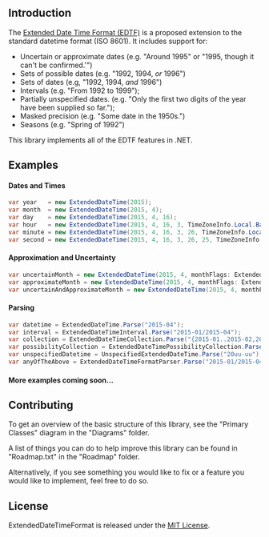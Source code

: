 ## Introduction

The [Extended Date Time Format (EDTF)](http://www.loc.gov/standards/datetime/pre-submission.html) is a proposed extension to the standard datetime format (ISO 8601). It includes support for:

- Uncertain or approximate dates (e.g. "Around 1995" or "1995, though it can't be confirmed.'")
- Sets of possible dates (e.g. "1992, 1994, *or* 1996")
- Sets of dates (e.g, "1992, 1994, *and* 1996")
- Intervals (e.g. "From 1992 to 1999");
- Partially unspecified dates. (e.g. "Only the first two digits of the year have been supplied so far.");
- Masked precision (e.g. "Some date in the 1950s.")
- Seasons (e.g. "Spring of 1992")

This library implements all of the EDTF features in .NET.

## Examples

#### Dates and Times

```csharp
var year   = new ExtendedDateTime(2015);
var month  = new ExtendedDateTime(2015, 4);
var day    = new ExtendedDateTime(2015, 4, 16);
var hour   = new ExtendedDateTime(2015, 4, 16, 3, TimeZoneInfo.Local.BaseUtcOffset);
var minute = new ExtendedDateTime(2015, 4, 16, 3, 26, TimeZoneInfo.Local.BaseUtcOffset);
var second = new ExtendedDateTime(2015, 4, 16, 3, 26, 25, TimeZoneInfo.Local.BaseUtcOffset);
``` 

#### Approximation and Uncertainty

```csharp
var uncertainMonth = new ExtendedDateTime(2015, 4, monthFlags: ExtendedDateTimeFlags.Uncertain);
var approximateMonth = new ExtendedDateTime(2015, 4, monthFlags: ExtendedDateTimeFlags.Approximate);
var uncertainAndApproximateMonth = new ExtendedDateTime(2015, 4, monthFlags: ExtendedDateTimeFlags.Uncertain | ExtendedDateTimeFlags.Approximate);
```

#### Parsing

```csharp
var datetime = ExtendedDateTime.Parse("2015-04");
var interval = ExtendedDateTimeInterval.Parse("2015-01/2015-04");
var collection = ExtendedDateTimeCollection.Parse("{2015-01..2015-02,2015-04}");
var possibilityCollection = ExtendedDateTimePossibilityCollection.Parse("[2015-01..2015-02,2015-04]");
var unspecifiedDatetime = UnspecifiedExtendedDateTime.Parse("20uu-uu");
var anyOfTheAbove = ExtendedDateTimeFormatParser.Parse("2015-01/2015-04")
```

#### More examples coming soon...

## Contributing

To get an overview of the basic structure of this library, see the "Primary Classes" diagram in the "Diagrams" folder.

A list of things you can do to help improve this library can be found in "Roadmap.txt" in the "Roadmap" folder.

Alternatively, if you see something you would like to fix or a feature you would like to implement, feel free to do so.

## License

ExtendedDateTimeFormat is released under the [MIT License](http://www.opensource.org/licenses/MIT).
